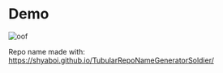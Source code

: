 # Demo

![oof](burg.gif)

Repo name made with: https://shyaboi.github.io/TubularRepoNameGeneratorSoldier/

